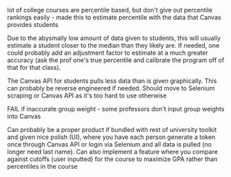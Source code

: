 lot of college courses are percentile based, but don't give out percentile rankings easily - made this to estimate percentile with the data that Canvas provides students

Due to the abysmally low amount of data given to students, this will usually estimate a student closer to the median than they likely are. If needed, one could probably add an adjustment factor to estimate at a much greater accuracy (ask the prof one's true percentile and calibrate the program off of that for that class).

The Canvas API for students pulls less data than is given graphically. This can probably be reverse engineered if needed. Should move to Selenium scraping or Canvas API as it's too hard to use otherwise

FAIL if inaccurate group weight - some professors don't input group weights into Canvas

Can probably be a proper product if bundled with rest of university toolkit and given nice polish (UI), where you have each person generate a token once through Canvas API or login via Selenium and all data is pulled (no longer need last name). Can also implement a feature where you compare against cutoffs (user inputted) for the course to maximize GPA rather than percentiles in the course

